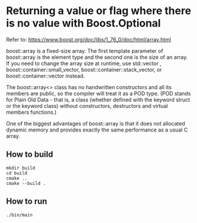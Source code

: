 # Returning a value or flag where there is no value with Boost.Optional
Refer to: https://www.boost.org/doc/libs/1_76_0/doc/html/array.html

boost::array is a fixed-size array. The first template parameter of boost::array is the element type and the second one is the size of an array. If you need to change the array size at runtime, use std::vector , boost::container::small_vector, boost::container::stack_vector, or boost::container::vector instead.

The boost::array<> class has no handwritten constructors and all its members are public, so the compiler will treat it as a POD type.
(POD stands for Plain Old Data - that is, a class (whether defined with the keyword struct or the keyword class) without constructors, destructors and virtual members functions.)

One of the biggest advantages of boost::array is that it does not allocated dynamic memory and provides exactly the same performance as a usual C array.


## How to build
```
mkdir build
cd build
cmake ..
cmake --build .
```

## How to run
```
./bin/main

```
